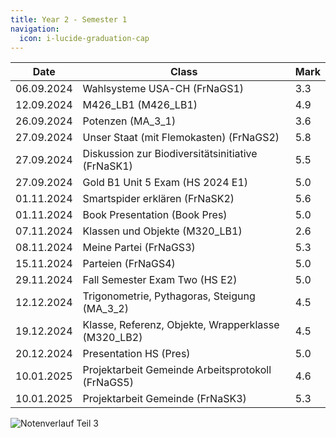 ```yaml
---
title: Year 2 - Semester 1
navigation:
  icon: i-lucide-graduation-cap
---
```


| Date        | Class                                                       | Mark |
| ----------- | ----------------------------------------------------------- | ---- |
| 06.09.2024  | Wahlsysteme USA-CH (FrNaGS1)                                | 3.3  |
| 12.09.2024  | M426_LB1 (M426_LB1)                                         | 4.9  |
| 26.09.2024  | Potenzen (MA_3_1)                                           | 3.6  |
| 27.09.2024  | Unser Staat (mit Flemokasten) (FrNaGS2)                     | 5.8  |
| 27.09.2024  | Diskussion zur Biodiversitätsinitiative (FrNaSK1)           | 5.5  |
| 27.09.2024  | Gold B1 Unit 5 Exam (HS 2024 E1)                            | 5.0  |
| 01.11.2024  | Smartspider erklären (FrNaSK2)                              | 5.6  |
| 01.11.2024  | Book Presentation (Book Pres)                               | 5.0  |
| 07.11.2024  | Klassen und Objekte (M320_LB1)                              | 2.6  |
| 08.11.2024  | Meine Partei (FrNaGS3)                                      | 5.3  |
| 15.11.2024  | Parteien (FrNaGS4)                                          | 5.0  |
| 29.11.2024  | Fall Semester Exam Two (HS E2)                              | 5.0  |
| 12.12.2024  | Trigonometrie, Pythagoras, Steigung (MA_3_2)                | 4.5  |
| 19.12.2024  | Klasse, Referenz, Objekte, Wrapperklasse (M320_LB2)         | 4.5  |
| 20.12.2024  | Presentation HS (Pres)                                      | 5.0  |
| 10.01.2025  | Projektarbeit Gemeinde Arbeitsprotokoll (FrNaGS5)           | 4.6  |
| 10.01.2025  | Projektarbeit Gemeinde (FrNaSK3)                            | 5.3  |

![Notenverlauf Teil 3](https://quickchart.io/chart?c=%7B%22type%22%3A%22line%22%2C%22data%22%3A%7B%22labels%22%3A%5B%2206.09.2024%22%2C%2212.09.2024%22%2C%2226.09.2024%22%2C%2227.09.2024%22%2C%2227.09.2024%22%2C%2227.09.2024%22%2C%2201.11.2024%22%2C%2201.11.2024%22%2C%2207.11.2024%22%2C%2208.11.2024%22%2C%2215.11.2024%22%2C%2229.11.2024%22%2C%2212.12.2024%22%2C%2219.12.2024%22%2C%2220.12.2024%22%2C%2210.01.2025%22%2C%2210.01.2025%22%5D%2C%22datasets%22%3A%5B%7B%22label%22%3A%22Note%22%2C%22data%22%3A%5B3.3%2C4.9%2C3.6%2C5.8%2C5.5%2C5.0%2C5.6%2C5.0%2C2.6%2C5.3%2C5.0%2C5.0%2C4.5%2C4.5%2C5.0%2C4.6%2C5.3%5D%2C%22borderColor%22%3A%22%23007bff%22%2C%22backgroundColor%22%3A%22rgba(0%2C123%2C255%2C0.1)%22%2C%22fill%22%3Atrue%7D%5D%7D%2C%22options%22%3A%7B%22plugins%22%3A%7B%22legend%22%3A%7B%22display%22%3Atrue%7D%2C%22annotation%22%3A%7B%22annotations%22%3A%7B%22avgLine%22%3A%7B%22type%22%3A%22line%22%2C%22yMin%22%3A4.735294117647058%2C%22yMax%22%3A4.735294117647058%2C%22borderColor%22%3A%22red%22%2C%22borderWidth%22%3A2%2C%22label%22%3A%7B%22enabled%22%3Atrue%2C%22content%22%3A%22Durchschnitt%22%2C%22position%22%3A%22end%22%7D%7D%7D%7D%7D%2C%22scales%22%3A%7B%22x%22%3A%7B%22title%22%3A%7B%22display%22%3Atrue%2C%22text%22%3A%22Datum%22%7D%7D%2C%22y%22%3A%7B%22title%22%3A%7B%22display%22%3Atrue%2C%22text%22%3A%22Note%22%7D%7D%7D%2C%22title%22%3A%7B%22display%22%3Atrue%2C%22text%22%3A%22Notenverlauf%22%7D%7D%7D&width=600&height=300)
